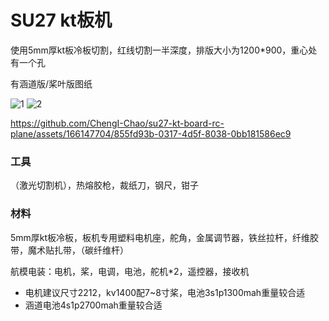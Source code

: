 # SU27 kt板机

使用5mm厚kt板冷板切割，红线切割一半深度，排版大小为1200*900，重心处有一个孔

有涵道版/桨叶版图纸

![1](https://github.com/ChengI-Chao/su27-kt-board-rc-plane/assets/166147704/aa642c6c-f4e4-4a5c-8e76-1dbd191f13e0)
![2](https://github.com/ChengI-Chao/su27-kt-board-rc-plane/assets/166147704/f7a83f2b-3282-4d60-ab7c-2f5bca963de2)


https://github.com/ChengI-Chao/su27-kt-board-rc-plane/assets/166147704/855fd93b-0317-4d5f-8038-0bb181586ec9


### 工具
（激光切割机），热熔胶枪，裁纸刀，钢尺，钳子

### 材料
5mm厚kt板冷板，板机专用塑料电机座，舵角，金属调节器，铁丝拉杆，纤维胶带，魔术贴扎带，（碳纤维杆）

航模电装：电机，桨，电调，电池，舵机*2，遥控器，接收机

- 电机建议尺寸2212，kv1400配7~8寸桨，电池3s1p1300mah重量较合适
- 涵道电池4s1p2700mah重量较合适

